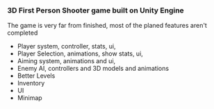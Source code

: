 ### 3D First Person Shooter game built on Unity Engine

The game is very far from finished, most of the planed features aren't completed
* Player system, controller, stats, ui,
* Player Selection, animations, show stats, ui,
* Aiming system, animations and ui,
* Enemy AI, controllers and 3D models and animations
* Better Levels
* Inventory
* UI
* Minimap
